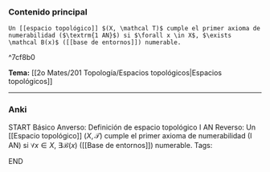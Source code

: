 ### Contenido principal

```ad-Formal
Un [[espacio topológico]] $(X, \mathcal T)$ cumple el primer axioma de numerabilidad ($\textrm{1 AN}$) si $\forall x \in X$, $\exists \mathcal B(x)$ ([[base de entornos]]) numerable.
```

^7cf8b0

**Tema:** [[2o Mates/201 Topología/Espacios topológicos|Espacios topológicos]]

---
### Anki

START
Básico
Anverso: Definición de espacio topológico $\textrm{I AN}$
Reverso: Un [[Espacio topológico]] $(X, \mathcal T)$ cumple el primer axioma de numerabilidad ($\textrm{I AN}$) si $\forall x \in X$, $\exists \mathcal B(x)$ ([[Base de entornos]]) numerable.
Tags:
<!--ID: 1727339263760-->
END